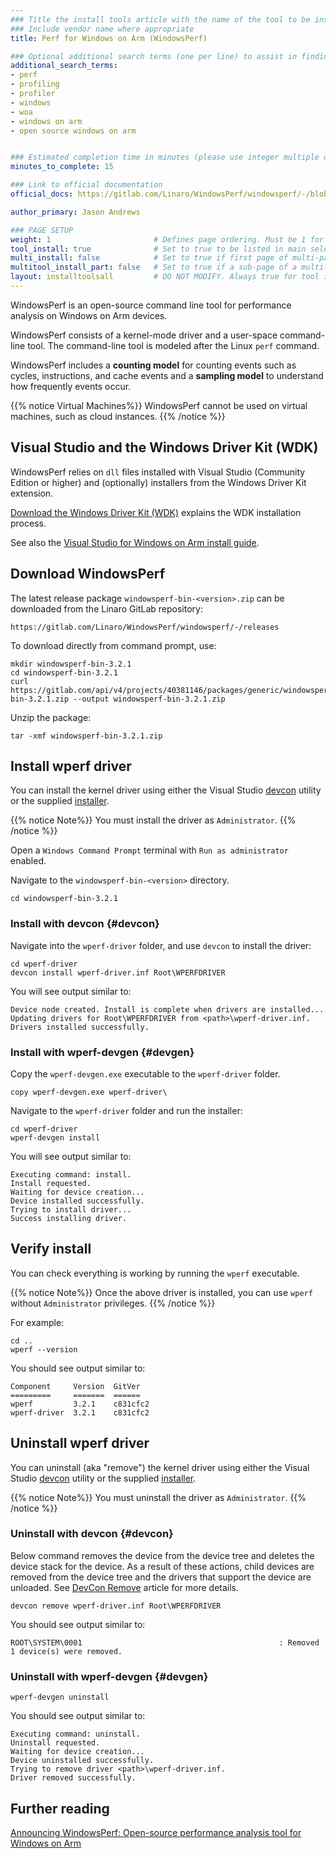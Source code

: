 ```yaml
---
### Title the install tools article with the name of the tool to be installed
### Include vendor name where appropriate
title: Perf for Windows on Arm (WindowsPerf)

### Optional additional search terms (one per line) to assist in finding the article
additional_search_terms:
- perf
- profiling
- profiler
- windows
- woa
- windows on arm
- open source windows on arm


### Estimated completion time in minutes (please use integer multiple of 5)
minutes_to_complete: 15

### Link to official documentation
official_docs: https://gitlab.com/Linaro/WindowsPerf/windowsperf/-/blob/main/wperf/README.md

author_primary: Jason Andrews

### PAGE SETUP
weight: 1                       # Defines page ordering. Must be 1 for first (or only) page.
tool_install: true              # Set to true to be listed in main selection page, else false
multi_install: false            # Set to true if first page of multi-page article, else false
multitool_install_part: false   # Set to true if a sub-page of a multi-page article, else false
layout: installtoolsall         # DO NOT MODIFY. Always true for tool install articles
---
```


WindowsPerf is an open-source command line tool for performance analysis on Windows on Arm devices.

WindowsPerf consists of a kernel-mode driver and a user-space command-line tool. The command-line tool is modeled after the Linux `perf` command. 

WindowsPerf includes a **counting model** for counting events such as cycles, instructions, and cache events and a **sampling model** to understand how frequently events occur.

{{% notice  Virtual Machines%}}
WindowsPerf cannot be used on virtual machines, such as cloud instances.
{{% /notice %}}

## Visual Studio and the Windows Driver Kit (WDK)

WindowsPerf relies on `dll` files installed with Visual Studio (Community Edition or higher) and (optionally) installers from the Windows Driver Kit extension.

[Download the Windows Driver Kit (WDK)](https://learn.microsoft.com/en-us/windows-hardware/drivers/download-the-wdk) explains the WDK installation process.

See also the [Visual Studio for Windows on Arm install guide](/install-guides/vs-woa/).

## Download WindowsPerf

The latest release package `windowsperf-bin-<version>.zip` can be downloaded from the Linaro GitLab repository:
```url
https://gitlab.com/Linaro/WindowsPerf/windowsperf/-/releases
```
To download directly from command prompt, use:

```console
mkdir windowsperf-bin-3.2.1
cd windowsperf-bin-3.2.1
curl https://gitlab.com/api/v4/projects/40381146/packages/generic/windowsperf/3.2.1/windowsperf-bin-3.2.1.zip --output windowsperf-bin-3.2.1.zip
```

Unzip the package:

```console
tar -xmf windowsperf-bin-3.2.1.zip
```

## Install wperf driver

You can install the kernel driver using either the Visual Studio [devcon](#devcon) utility or the supplied [installer](#devgen).

{{% notice  Note%}}
You must install the driver as `Administrator`.
{{% /notice %}}

Open a `Windows Command Prompt` terminal with `Run as administrator` enabled.

Navigate to the `windowsperf-bin-<version>` directory.
```command
cd windowsperf-bin-3.2.1
```

### Install with devcon {#devcon}

Navigate into the `wperf-driver` folder, and use `devcon` to install the driver:

```command
cd wperf-driver
devcon install wperf-driver.inf Root\WPERFDRIVER
```
You will see output similar to:

```output
Device node created. Install is complete when drivers are installed...
Updating drivers for Root\WPERFDRIVER from <path>\wperf-driver.inf.
Drivers installed successfully.
```

### Install with wperf-devgen {#devgen}

Copy the `wperf-devgen.exe` executable to the `wperf-driver` folder.
```command
copy wperf-devgen.exe wperf-driver\
```
Navigate to the `wperf-driver` folder and run the installer:
```command
cd wperf-driver
wperf-devgen install
```
You will see output similar to:
```output
Executing command: install.
Install requested.
Waiting for device creation...
Device installed successfully.
Trying to install driver...
Success installing driver.
```
## Verify install

You can check everything is working by running the `wperf` executable.

{{% notice  Note%}}
Once the above driver is installed, you can use `wperf` without `Administrator` privileges.
{{% /notice %}}

For example:
```command
cd ..
wperf --version
```
You should see output similar to:
```output
Component     Version  GitVer
=========     =======  ======
wperf         3.2.1    c831cfc2
wperf-driver  3.2.1    c831cfc2
```

## Uninstall wperf driver

You can uninstall (aka "remove") the kernel driver using either the Visual Studio [devcon](#devcon) utility or the supplied [installer](#devgen).

{{% notice  Note%}}
You must uninstall the driver as `Administrator`.
{{% /notice %}}

### Uninstall with devcon {#devcon}

Below command removes the device from the device tree and deletes the device stack for the device. As a result of these actions, child devices are removed from the device tree and the drivers that support the device are unloaded. See [DevCon Remove](https://learn.microsoft.com/en-us/windows-hardware/drivers/devtest/devcon-remove) article for more details.

```command
devcon remove wperf-driver.inf Root\WPERFDRIVER
```
You should see output similar to:
```output
ROOT\SYSTEM\0001                                            : Removed
1 device(s) were removed.
```

### Uninstall with wperf-devgen {#devgen}

```command
wperf-devgen uninstall
```
You should see output similar to:
```console
Executing command: uninstall.
Uninstall requested.
Waiting for device creation...
Device uninstalled successfully.
Trying to remove driver <path>\wperf-driver.inf.
Driver removed successfully.
```

## Further reading

[Announcing WindowsPerf: Open-source performance analysis tool for Windows on Arm](https://community.arm.com/arm-community-blogs/b/infrastructure-solutions-blog/posts/announcing-windowsperf)

